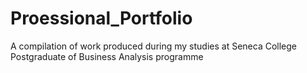 # Proessional_Portfolio
A compilation of work produced during my studies at Seneca College Postgraduate of Business Analysis programme
